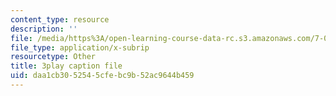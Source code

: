 ```yaml
---
content_type: resource
description: ''
file: /media/https%3A/open-learning-course-data-rc.s3.amazonaws.com/7-016-introductory-biology-fall-2018/daa1cb3052545cfebc9b52ac9644b459_68KXOYTc1mk.vtt
file_type: application/x-subrip
resourcetype: Other
title: 3play caption file
uid: daa1cb30-5254-5cfe-bc9b-52ac9644b459
---
```

